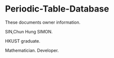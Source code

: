 # Periodic-Table-Database

These documents owner information.

SIN,Chun Hung SIMON.

HKUST graduate.

Mathematician. Developer.
